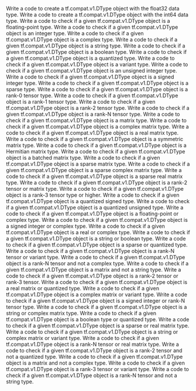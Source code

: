 Write a code to create a tf.compat.v1.DType object with the float32 data type.
Write a code to create a tf.compat.v1.DType object with the int64 data type.
Write a code to check if a given tf.compat.v1.DType object is a floating-point type.
Write a code to check if a given tf.compat.v1.DType object is an integer type.
Write a code to check if a given tf.compat.v1.DType object is a complex type.
Write a code to check if a given tf.compat.v1.DType object is a string type.
Write a code to check if a given tf.compat.v1.DType object is a boolean type.
Write a code to check if a given tf.compat.v1.DType object is a quantized type.
Write a code to check if a given tf.compat.v1.DType object is a variant type.
Write a code to check if a given tf.compat.v1.DType object is an unsigned integer type.
Write a code to check if a given tf.compat.v1.DType object is a signed integer type.
Write a code to check if a given tf.compat.v1.DType object is a sparse type.
Write a code to check if a given tf.compat.v1.DType object is a rank-0 tensor type.
Write a code to check if a given tf.compat.v1.DType object is a rank-1 tensor type.
Write a code to check if a given tf.compat.v1.DType object is a rank-2 tensor type.
Write a code to check if a given tf.compat.v1.DType object is a rank-N tensor type.
Write a code to check if a given tf.compat.v1.DType object is a matrix type.
Write a code to check if a given tf.compat.v1.DType object is a complex matrix type.
Write a code to check if a given tf.compat.v1.DType object is a real matrix type.
Write a code to check if a given tf.compat.v1.DType object is a symmetric matrix type.
Write a code to check if a given tf.compat.v1.DType object is a Hermitian matrix type.
Write a code to check if a given tf.compat.v1.DType object is a batched matrix type.
Write a code to check if a given tf.compat.v1.DType object is a sparse matrix type.
Write a code to check if a given tf.compat.v1.DType object is a sparse complex matrix type.
Write a code to check if a given tf.compat.v1.DType object is a sparse real matrix type.
Write a code to check if a given tf.compat.v1.DType object is a rank-2 tensor or matrix type.
Write a code to check if a given tf.compat.v1.DType object is a rank-3 tensor type or higher.
Write a code to check if a given tf.compat.v1.DType object is a quantized signed type.
Write a code to check if a given tf.compat.v1.DType object is a quantized unsigned type.
Write a code to check if a given tf.compat.v1.DType object is a floating-point or complex type.
Write a code to check if a given tf.compat.v1.DType object is a signed integer or complex type.
Write a code to check if a given tf.compat.v1.DType object is a real or complex type.
Write a code to check if a given tf.compat.v1.DType object is a string or boolean type.
Write a code to check if a given tf.compat.v1.DType object is a sparse or quantized type.
Write a code to check if a given tf.compat.v1.DType object is a rank-N tensor or variant type.
Write a code to check if a given tf.compat.v1.DType object is a rank-N tensor and not a complex type.
Write a code to check if a given tf.compat.v1.DType object is a matrix and not a string type.
Write a code to check if a given tf.compat.v1.DType object is a rank-2 tensor or rank-3 tensor.
Write a code to check if a given tf.compat.v1.DType object is a real matrix or quantized type.
Write a code to check if a given tf.compat.v1.DType object is a complex matrix or variant type.
Write a code to check if a given tf.compat.v1.DType object is a signed integer or rank-N tensor type.
Write a code to check if a given tf.compat.v1.DType object is a string or complex matrix type.
Write a code to check if a given tf.compat.v1.DType object is a boolean type or quantized type.
Write a code to check if a given tf.compat.v1.DType object is a sparse or real matrix type.
Write a code to check if a given tf.compat.v1.DType object is a string or complex matrix or variant type.
Write a code to check if a given tf.compat.v1.DType object is a rank-N tensor or real matrix type.
Write a code to check if a given tf.compat.v1.DType object is a rank-2 tensor and not a quantized type.
Write a code to check if a given tf.compat.v1.DType object is a matrix and not a complex type.
Write a code to check if a given tf.compat.v1.DType object is a rank-3 tensor or variant type.
Write a code to check if a given tf.compat.v1.DType object is a rank-N tensor and not a string type.